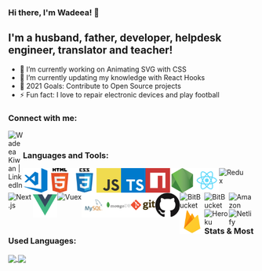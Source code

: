 ### Hi there, I'm Wadeea! 👋

<!--
**WadeeaKiwan/WadeeaKiwan** is a ✨ _special_ ✨ repository because its `README.md` (this file) appears on your GitHub profile.

Here are some ideas to get you started:

- 🔭 I’m currently working on ...
- 🌱 I’m currently learning ...
- 👯 I’m looking to collaborate on ...
- 🤔 I’m looking for help with ...
- 💬 Ask me about ...
- 📫 How to reach me: ...
- 😄 Pronouns: ...
- ⚡ Fun fact: ...
-->

## I'm a husband, father, developer, helpdesk engineer, translator and teacher!
- 🔭 I’m currently working on Animating SVG with CSS 
- 🌱 I’m currently updating my knowledge with React Hooks
- 🥅 2021 Goals: Contribute to Open Source projects
- ⚡ Fun fact: I love to repair electronic devices and play football

### Connect with me:

[<img align="left" alt="Wadeea Kiwan | LinkedIn" width="30px" src="https://cdn.jsdelivr.net/npm/simple-icons@v3/icons/linkedin.svg" />][linkedin]

<br />

### Languages and Tools:

<p>
  <img align="left" alt="Visual Studio Code" width="50px" src="https://raw.githubusercontent.com/github/explore/80688e429a7d4ef2fca1e82350fe8e3517d3494d/topics/visual-studio-code/visual-studio-code.png" />
  <img align="left" alt="HTML" width="50px" src="https://raw.githubusercontent.com/github/explore/80688e429a7d4ef2fca1e82350fe8e3517d3494d/topics/html/html.png" />
  <img align="left" alt="CSS" width="50px" src="https://raw.githubusercontent.com/github/explore/80688e429a7d4ef2fca1e82350fe8e3517d3494d/topics/css/css.png" />
  <img align="left" alt="JavaScript" width="50px" src="https://raw.githubusercontent.com/github/explore/80688e429a7d4ef2fca1e82350fe8e3517d3494d/topics/javascript/javascript.png" />
  <img align="left" alt="TypeScript" width="50px" src="https://raw.githubusercontent.com/github/explore/80688e429a7d4ef2fca1e82350fe8e3517d3494d/topics/typescript/typescript.png" />
  <img align="left" alt="NPM" width="50px" src="https://raw.githubusercontent.com/github/explore/80688e429a7d4ef2fca1e82350fe8e3517d3494d/topics/npm/npm.png" />
  <img align="left" alt="Node.js" width="50px" src="https://raw.githubusercontent.com/github/explore/80688e429a7d4ef2fca1e82350fe8e3517d3494d/topics/nodejs/nodejs.png" />
  <img align="left" alt="React" width="50px" src="https://raw.githubusercontent.com/github/explore/80688e429a7d4ef2fca1e82350fe8e3517d3494d/topics/react/react.png" />
  <img align="left" alt="Redux" width="50px" height="50px" src="https://i1.wp.com/everyday.codes/wp-content/uploads/2020/01/0-U2DmhXYumRyXH6X1.png?resize=2048%2C1851&ssl=1" />
  <img align="left" alt="Next.js" width="50px" src="https://camo.githubusercontent.com/ca77ac5dce4c60a9ec14ce2a7676208ebe1511057a9c912bdf2ab20214ac6150/68747470733a2f2f75706c6f61642d69636f6e2e73332e75732d656173742d322e616d617a6f6e6177732e636f6d2f75706c6f6164732f69636f6e732f706e672f393131343835363736313535313934313731312d3531322e706e67" />
  <img align="left" alt="Vue" width="50px" src="https://raw.githubusercontent.com/github/explore/80688e429a7d4ef2fca1e82350fe8e3517d3494d/topics/vue/vue.png" />
  <img align="left" alt="Vuex" width="50px" src="https://user-images.githubusercontent.com/7110136/29002857-9e802f08-7ab4-11e7-9c31-604b5d0d0c19.png" />
  <img align="left" alt="MySQL" width="50px" src="https://raw.githubusercontent.com/github/explore/80688e429a7d4ef2fca1e82350fe8e3517d3494d/topics/mysql/mysql.png" />
  <img align="left" alt="MongoDB" width="50px" src="https://raw.githubusercontent.com/github/explore/80688e429a7d4ef2fca1e82350fe8e3517d3494d/topics/mongodb/mongodb.png" />
  <img align="left" alt="Git" width="50px" height="50px" src="https://raw.githubusercontent.com/github/explore/80688e429a7d4ef2fca1e82350fe8e3517d3494d/topics/git/git.png" />
  <img align="left" alt="GitHub" width="50px" src="https://raw.githubusercontent.com/github/explore/78df643247d429f6cc873026c0622819ad797942/topics/github/github.png" />
  <img align="left" alt="BitBucket" width="50px" src="https://cdn4.iconfinder.com/data/icons/logos-and-brands/512/44_Bitbucket_logo_logos-512.png" />
  <img align="left" alt="BitBucket" width="50px" src="https://cdn4.iconfinder.com/data/icons/logos-and-brands/512/144_Gitlab_logo_logos-512.png" />
  <img align="left" alt="Amazon" width="50px" src="https://cloudastronautblog.files.wordpress.com/2017/10/aws_logo_smile_1200x630.png?w=50&h=50&crop=1" />
  <img align="left" alt="Firebase" width="50px" src="https://raw.githubusercontent.com/github/explore/80688e429a7d4ef2fca1e82350fe8e3517d3494d/topics/firebase/firebase.png" />
  <img align="left" alt="Heroku" width="50px" src="https://d29fhpw069ctt2.cloudfront.net/icon/image/38840/preview.svg" />
  <img align="left" alt="Netlify" width="50px" src="https://cdn.icon-icons.com/icons2/2107/PNG/512/file_type_netlify_icon_130354.png" />
  <br />
  <br />
  <br />
</p>

<br />

### Stats & Most Used Languages:

<a href="https://github-readme-stats.vercel.app/api?username=WadeeaKiwan&count_private=true&show_icons=true&hide=issues,contribs">
  <img align="center" src="https://github-readme-stats.vercel.app/api?username=WadeeaKiwan&count_private=true&show_icons=true&hide=issues,contribs" />
</a>

<a href="https://github-readme-stats.vercel.app/api/top-langs/?username=WadeeaKiwan&layout=compact&exclude_repo=basicpizza">
  <img align="center" src="https://github-readme-stats.vercel.app/api/top-langs/?username=WadeeaKiwan&layout=compact&exclude_repo=basicpizza" />
</a>

<br />
<br />

[linkedin]: https://www.linkedin.com/in/wadeeakiwan/
<!-- [visualStudioCode]: https://code.visualstudio.com/
[html]: https://developer.mozilla.org/en-US/docs/Web/HTML
[css]: https://developer.mozilla.org/en-US/docs/Web/CSS
[javaScript]: https://www.javascript.com/
[typeScript]: https://www.typescriptlang.org/
[npm]: https://www.npmjs.com/
[nodeJs]: https://nodejs.org/en/
[react]: https://reactjs.org/
[redux]: https://redux.js.org/
[next]: https://nextjs.org/
[vue]: https://vuejs.org/
[vuex]: https://vuex.vuejs.org/
[mySql]: https://www.mysql.com/
[mongoDB]: https://www.mongodb.com/
[git]: https://git-scm.com/
[gitHub]: https://github.com/
[bitBucket]: https://bitbucket.org/
[gitLab]: https://about.gitlab.com/
[amazon]: https://aws.amazon.com/
[fireBase]: https://firebase.google.com/
[heroku]: https://www.heroku.com/
[netlify]: https://www.netlify.com/ -->